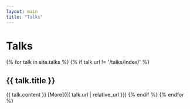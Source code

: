 ```yaml
---
layout: main
title: "Talks" 
---
```

# Talks

{% for talk in site.talks %}
{% if talk.url != '/talks/index/' %}
## {{ talk.title }}
{{ talk.content }}
[More]({{ talk.url | relative_url }})
{% endif %}
{% endfor %}
